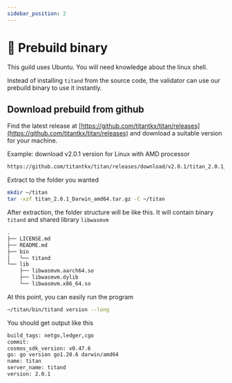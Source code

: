 ```yaml
---
sidebar_position: 2
---
```


# 📁 Prebuild binary

<!-- {% hint style="warning" %} -->
This guild uses Ubuntu. You will need knowledge about the linux shell.
<!-- {% endhint %} -->

Instead of installing `titand` from the source code, the validator can use our prebuild binary to use it instantly.

## Download prebuild from github

Find the latest release at [https://github.com/titantkx/titan/releases](https://github.com/titantkx/titan/releases) and download a suitable version for your machine.

Example: download v2.0.1 version for Linux with AMD processor

```sh
https://github.com/titantkx/titan/releases/download/v2.0.1/titan_2.0.1_Linux_amd64.tar.gz
```

Extract to the folder you wanted

```sh
mkdir ~/titan
tar -xzf titan_2.0.1_Darwin_amd64.tar.gz -C ~/titan
```

After extraction, the folder structure will be like this. It will contain binary `titand` and shared library `libwasmvm`

```sh
.
├── LICENSE.md
├── README.md
├── bin
│   └── titand
└── lib
    ├── libwasmvm.aarch64.so
    ├── libwasmvm.dylib
    └── libwasmvm.x86_64.so
```

At this point, you can easily run the program

```sh
~/titan/bin/titand version --long
```

You should get output like this

```sh
build_tags: netgo,ledger,cgo
commit: 
cosmos_sdk_version: v0.47.6
go: go version go1.20.6 darwin/amd64
name: titan
server_name: titand
version: 2.0.1
```
